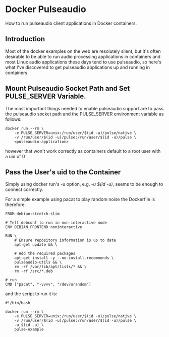 # Docker Pulseaudio

How to run pulseaudio client applications in Docker containers.

## Introduction

Most of the docker examples on the web are resolutely silent, but it's often desirable to be able to run audio processing applications in containers and most Linux audio applications these days tend to use pulseaudio, so here's what I've discovered to get pulseaudio applications up and running in containers.

## Mount Pulseaudio Socket Path and Set PULSE_SERVER Variable.

The most important things needed to enable pulseaudio support are to pass the pulseaudio socket path and the PULSE_SERVER environment variable as follows:

```
docker run --rm \
    -e PULSE_SERVER=unix:/run/user/$(id -u)/pulse/native \
    -v /run/user/$(id -u)/pulse:/run/user/$(id -u)/pulse \
    <pulseaudio-application>
```

however that won't work correctly as containers default to a root user with a uid of 0

## Pass the User's uid to the Container

Simply using docker run's -u option, e.g. *-u $(id -u)*, seems to be enough to connect correctly.

For a simple example using pacat to play random noise the Dockerfile is therefore:

```
FROM debian:stretch-slim

# Tell debconf to run in non-interactive mode
ENV DEBIAN_FRONTEND noninteractive

RUN \
    # Ensure repository information is up to date
    apt-get update && \

    # Add the required packages
    apt-get install -y --no-install-recommends \
    pulseaudio-utils && \
	rm -rf /var/lib/apt/lists/* && \
	rm -rf /src/*.deb

# run
CMD ["pacat", "-vvvv", "/dev/urandom"]
```

and the script to run it is:

```
#!/bin/bash

docker run --rm \
    -e PULSE_SERVER=unix:/run/user/$(id -u)/pulse/native \
    -v /run/user/$(id -u)/pulse:/run/user/$(id -u)/pulse \
    -u $(id -u) \
    pulse-example
```




